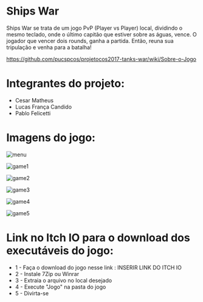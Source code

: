 # Ships War

Ships War se trata de um jogo PvP (Player vs Player) local, dividindo o mesmo teclado, onde o último capitão que estiver sobre as águas, vence. O jogador que vencer dois rounds, ganha a partida. Então, reuna sua tripulação e venha para a batalha!

https://github.com/pucspcos/projetocos2017-tanks-war/wiki/Sobre-o-Jogo

# Integrantes do projeto:

* Cesar Matheus
* Lucas França Candido
* Pablo Felicetti

# Imagens do jogo:

![menu](https://user-images.githubusercontent.com/30830376/32464637-d9ede2b8-c327-11e7-93c5-5dee7c89a8bf.png)

![game1](https://user-images.githubusercontent.com/30830376/32464724-23681f62-c328-11e7-9b58-0d8a753efd10.png)

![game2](https://user-images.githubusercontent.com/30830376/32464756-38389656-c328-11e7-92d7-a99ec3b125a2.png)

![game3](https://user-images.githubusercontent.com/30830376/32464787-53bd935e-c328-11e7-923a-229ba27f8b20.png)

![game4](https://user-images.githubusercontent.com/30830376/32464811-678d6c42-c328-11e7-8e79-542b47294640.png)

![game5](https://user-images.githubusercontent.com/30830376/32464830-7c65ab84-c328-11e7-94c5-fdeca85a75c3.png)

# Link no Itch IO para o download dos executáveis do jogo:

* 1 - Faça o download do jogo nesse link : INSERIR LINK DO ITCH IO 
* 2 - Instale 7Zip ou Winrar 
* 3 - Extraia o arquivo no local desejado 
* 4 - Execute "Jogo" na pasta do jogo 
* 5 - Divirta-se
